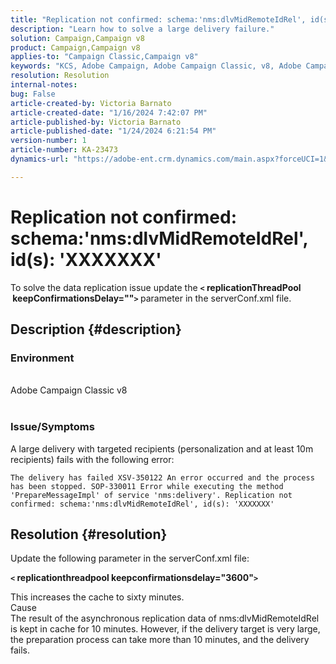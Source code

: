 ```yaml
---
title: "Replication not confirmed: schema:'nms:dlvMidRemoteIdRel', id(s): 'XXXXXXX'"
description: "Learn how to solve a large delivery failure."
solution: Campaign,Campaign v8
product: Campaign,Campaign v8
applies-to: "Campaign Classic,Campaign v8"
keywords: "KCS, Adobe Campaign, Adobe Campaign Classic, v8, Adobe Campaign Classic v8, Delivery fails with 'Replication not confirmed: schema:nms:dlvMidRemoteIdRel, id(s): xxxxxx'"
resolution: Resolution
internal-notes: 
bug: False
article-created-by: Victoria Barnato
article-created-date: "1/16/2024 7:42:07 PM"
article-published-by: Victoria Barnato
article-published-date: "1/24/2024 6:21:54 PM"
version-number: 1
article-number: KA-23473
dynamics-url: "https://adobe-ent.crm.dynamics.com/main.aspx?forceUCI=1&pagetype=entityrecord&etn=knowledgearticle&id=f17f594f-a7b4-ee11-a569-6045bd006704"

---
```

# Replication not confirmed: schema:'nms:dlvMidRemoteIdRel', id(s): 'XXXXXXX'


To solve the data replication issue update the <b>`<` replicationThreadPool  keepConfirmationsDelay=""`>` </b> parameter in the serverConf.xml file.

## Description {#description}


### Environment
<br>Adobe Campaign Classic v8<br><br>
### Issue/Symptoms

A large delivery with targeted recipients (personalization and at least 10m recipients) fails with the following error:

`The delivery has failed XSV-350122 An error occurred and the process has been stopped. SOP-330011 Error while executing the method 'PrepareMessageImpl' of service 'nms:delivery'. Replication not confirmed: schema:'nms:dlvMidRemoteIdRel', id(s): 'XXXXXXX'`


## Resolution {#resolution}


Update the following parameter in the serverConf.xml file:

<b>`<` replicationthreadpool keepconfirmationsdelay="3600"`>` </b>

This increases the cache to sixty minutes.
<br>Cause<br>
The result of the asynchronous replication data of nms:dlvMidRemoteIdRel is kept in cache for 10 minutes. However, if the delivery target is very large, the preparation process can take more than 10 minutes, and the delivery fails.

